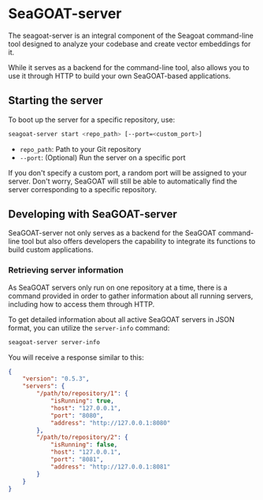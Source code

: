 <!-- markdownlint-disable MD046 -->
# SeaGOAT-server

The seagoat-server is an integral component of the Seagoat command-line tool
designed to analyze your codebase and create vector embeddings for it.

While it serves as a backend for the command-line tool, also allows you to
use it through HTTP to build your own SeaGOAT-based applications.

## Starting the server

To boot up the server for a specific repository, use:

```bash
seagoat-server start <repo_path> [--port=<custom_port>]
```

* `repo_path`: Path to your Git repository
* `--port`: (Optional) Run the server on a specific port

If you don't specify a custom port, a random port will be assigned to your
server. Don't worry, SeaGOAT will still be able to automatically find
the server corresponding to a specific repository.

## Developing with SeaGOAT-server

SeaGOAT-server not only serves as a backend for the SeaGOAT command-line tool
but also offers developers the capability to integrate its functions to build
custom applications.

### Retrieving server information

As SeaGOAT servers only run on one repository at a time, there is a command
provided in order to gather information about all running servers, including
how to access them through HTTP.

To get detailed information about all active SeaGOAT servers in JSON format,
you can utilize the `server-info` command:

```bash
seagoat-server server-info
```

You will receive a response similar to this:

```json
{
    "version": "0.5.3",
    "servers": {
        "/path/to/repository/1": {
            "isRunning": true,
            "host": "127.0.0.1",
            "port": "8080",
            "address": "http://127.0.0.1:8080"
        },
        "/path/to/repository/2": {
            "isRunning": false,
            "host": "127.0.0.1",
            "port": "8081",
            "address": "http://127.0.0.1:8081"
        }
    }
}
```
